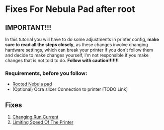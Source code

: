 # Fixes For Nebula Pad after root

## IMPORTANT!!!
In this tutorial you will have to do some adjustments in printer config, **make sure to read all the steps closely**,
as these changes involve changing hardware settings,
which can break your printer if you don't follow them and decide to make changes yourself,
I'm not responsible if you make changes that is not told to do. **Follow with caution!!!!!!!**

### Requirements, before you follow:
- [Rooted Nebula pad](../RootingNebulaPad/InstallingRootedFirmware.md#installing-rooted-firmware)
- (Optional) Ocra slicer Connection to printer [TODO Link]

## Fixes
1. [Changing Run Current](ChangingRunCurrent.md#fixing-layer-shift-and-nozzle-grinding-prints)
2. [Limiting Speed Of The Printer](LimitingSpeedOfThePrinter.md#limiting-speed-of-the-printer)